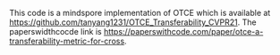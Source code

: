 This code is a mindspore implementation of OTCE which is available at https://github.com/tanyang1231/OTCE_Transferability_CVPR21. The paperswidthcocde link is https://paperswithcode.com/paper/otce-a-transferability-metric-for-cross.
